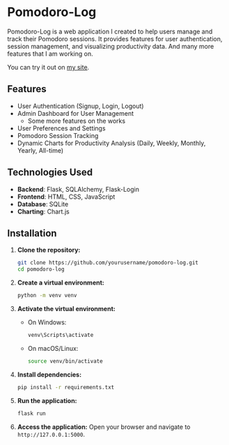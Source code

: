 # Pomodoro-Log

Pomodoro-Log is a web application I created to help users manage and track their Pomodoro sessions. It provides features for user authentication, session management, and visualizing productivity data. And many more features that I am working on.

You can try it out on [my site](https://pomodoro.chaulagainrupak.com.np/).

## Features

- User Authentication (Signup, Login, Logout)
- Admin Dashboard for User Management
    - Some more features on the works
- User Preferences and Settings
- Pomodoro Session Tracking
- Dynamic Charts for Productivity Analysis (Daily, Weekly, Monthly, Yearly, All-time)

## Technologies Used

- **Backend**: Flask, SQLAlchemy, Flask-Login
- **Frontend**: HTML, CSS, JavaScript
- **Database**: SQLite
- **Charting**: Chart.js

## Installation

1. **Clone the repository:**
    ```bash
    git clone https://github.com/yourusername/pomodoro-log.git
    cd pomodoro-log
    ```

2. **Create a virtual environment:**
    ```bash
    python -m venv venv
    ```

3. **Activate the virtual environment:**
    - On Windows:
      ```bash
      venv\Scripts\activate
      ```
    - On macOS/Linux:
      ```bash
      source venv/bin/activate
      ```

4. **Install dependencies:**
    ```bash
    pip install -r requirements.txt
    ```


5. **Run the application:**
    ```bash
    flask run
    ```

6. **Access the application:**
    Open your browser and navigate to `http://127.0.0.1:5000`.

